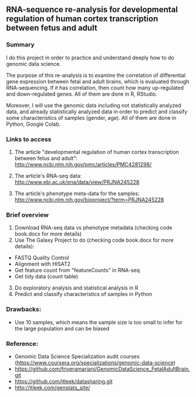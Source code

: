 ## RNA-sequence re-analysis for developmental regulation of human cortex transcription between fetus and adult
### Summary
I do this project in order to practice and understand deeply how to do genomic data science. 

The purpose of this re-analysis is to examine the correlation of differential gene expression between fetal and adult brains, which is evaluated through RNA-sequencing.
If it has correlation, then count how many up-regulated and down-regulated genes. All of them are done in R, RStudio. 

Moreover, I will use the genomic data including not statistically analyzed data, and already statistically analyzed data in order to predict and classify some characteristics of samples (gender, age). All of them are done in Python, Google Colab. 
### Links to access  
1. The article "developmental regulation of human cortex transcription between fetus and adult": http://www.ncbi.nlm.nih.gov/pmc/articles/PMC4281298/

2. The article's RNA-seq data: http://www.ebi.ac.uk/ena/data/view/PRJNA245228

3. The article's phenotype meta-data for the samples: http://www.ncbi.nlm.nih.gov/bioproject/?term=PRJNA245228

### Brief overview
1. Download RNA-seq data vs phenotype metadata (checking code book.docx for more details)
2. Use The Galaxy Project to do (checking code book.docx for more details):
- FASTQ Quality Control
- Alignment with HISAT2
- Get feature count from "featureCounts" in RNA-seq
- Get tidy data (count table)
3. Do exploratory analysis and statistical analysis in R
4. Predict and classify characteristics of samples in Python 

### Drawbacks:
- Use 10 samples, which means the sample size is too small to infer for the large population and can be biased

### Reference:
- Genomic Data Science Specialization audit courses
(https://www.coursera.org/specializations/genomic-data-science)
- https://github.com/friveramariani/GenomicDataScience_FetalAdultBrain.git
- https://github.com/jtleek/datasharing.git
- http://jtleek.com/genstats_site/
